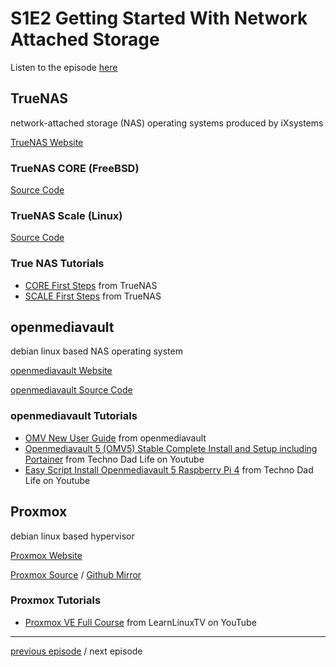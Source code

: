 # S1E2 Getting Started With Network Attached Storage

Listen to the episode [here](https://fosspod.content.town/episodes/getting-started-with-network-attached-storage)


## TrueNAS
network-attached storage (NAS) operating systems produced by iXsystems

[TrueNAS Website](https://www.truenas.com/)

### TrueNAS CORE (FreeBSD)
[Source Code](https://github.com/truenas/core-build)
### TrueNAS Scale (Linux)
[Source Code](https://github.com/truenas/scale-build)

### True NAS Tutorials

- [CORE First Steps](https://www.truenas.com/docs/core/gettingstarted/install/) from TrueNAS
- [SCALE First Steps](https://www.truenas.com/docs/scale/gettingstarted/installingscale/) from TrueNAS

## openmediavault
debian linux based NAS operating system

[openmediavault Website](https://www.openmediavault.org/)

[openmediavault Source Code](https://github.com/openmediavault/openmediavault/)

### openmediavault Tutorials

- [OMV New User Guide](https://openmediavault.readthedocs.io/en/5.x/new_user_guide/newuserguide.html) from openmediavault
- [Openmediavault 5 (OMV5) Stable Complete Install and Setup including Portainer](https://www.youtube.com/watch?v=M_oxzpvMPTE) from Techno Dad Life on Youtube
- [Easy Script Install Openmediavault 5 Raspberry Pi 4](https://www.youtube.com/watch?v=sYDyvr9Uc6Y) from Techno Dad Life on Youtube

## Proxmox
debian linux based hypervisor

[Proxmox Website](https://www.proxmox.com/en/)

[Proxmox Source](https://git.proxmox.com/) / [Github Mirror](https://github.com/proxmox)

### Proxmox Tutorials

- [Proxmox VE Full Course](https://youtu.be/LCjuiIswXGs) from LearnLinuxTV on YouTube

---

[previous episode](episodes/S1E1-OBS.md) / next episode
